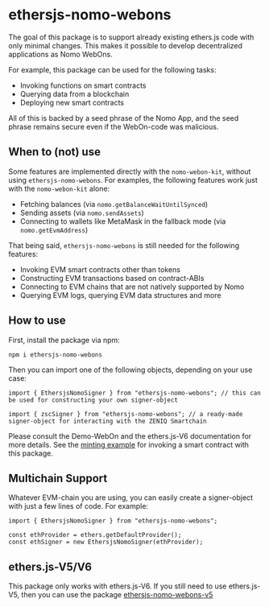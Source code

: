 # ethersjs-nomo-webons

The goal of this package is to support already existing ethers.js code with only minimal changes.
This makes it possible to develop decentralized applications as Nomo WebOns.

For example, this package can be used for the following tasks:

- Invoking functions on smart contracts
- Querying data from a blockchain
- Deploying new smart contracts

All of this is backed by a seed phrase of the Nomo App, and the seed phrase remains secure even if the WebOn-code was malicious.

## When to (not) use

Some features are implemented directly with the `nomo-webon-kit`, without using `ethersjs-nomo-webons`.
For examples, the following features work just with the `nomo-webon-kit` alone:

- Fetching balances (via `nomo.getBalanceWaitUntilSynced`)
- Sending assets (via `nomo.sendAssets`)
- Connecting to wallets like MetaMask in the fallback mode (via `nomo.getEvmAddress`)

That being said, `ethersjs-nomo-webons` is still needed for the following features:

- Invoking EVM smart contracts other than tokens
- Constructing EVM transactions based on contract-ABIs
- Connecting to EVM chains that are not natively supported by Nomo
- Querying EVM logs, querying EVM data structures and more

## How to use

First, install the package via npm:

`npm i ethersjs-nomo-webons`

Then you can import one of the following objects, depending on your use case:

```
import { EthersjsNomoSigner } from "ethersjs-nomo-webons"; // this can be used for constructing your own signer-object

import { zscSigner } from "ethersjs-nomo-webons"; // a ready-made signer-object for interacting with the ZENIQ Smartchain
```

Please consult the Demo-WebOn and the ethers.js-V6 documentation for more details.
See the [minting example](https://github.com/nomo-app/nomo-webon-kit/tree/main/demo-webon/src/app/evm) for invoking a smart contract with this package.

## Multichain Support

Whatever EVM-chain you are using, you can easily create a signer-object with just a few lines of code.
For example:

```
import { EthersjsNomoSigner } from "ethersjs-nomo-webons";

const ethProvider = ethers.getDefaultProvider();
const ethSigner = new EthersjsNomoSigner(ethProvider);
```

## ethers.js-V5/V6

This package only works with ethers.js-V6.
If you still need to use ethers.js-V5, then you can use the package [ethersjs-nomo-webons-v5](https://github.com/nomo-app/nomo-webon-kit/tree/main/ethersjs-nomo-webons-v5)
